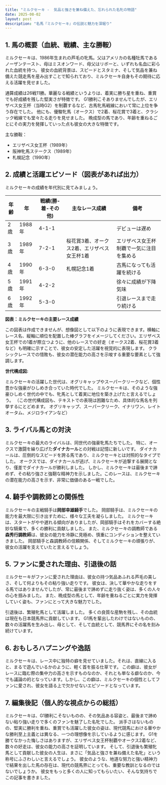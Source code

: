 ```yaml
---
title: "ミルクセーキ -  気品と強さを兼ね備えた、忘れられた名牝の物語"
date: 2025-08-02
layout: post
description: "名馬『ミルクセーキ』の伝説と魅力を深堀り"
---
```


## 1. 馬の概要（血統、戦績、主な勝鞍）

ミルクセーキは、1986年生まれの芦毛の牝馬。父はアメリカの名種牡馬であるノーザンテースト、母はミスオンワード、母父はリボーと、いずれも名血に彩られた血統を持つ。  彼女の血統背景は、スピードとスタミナ、そして気品を兼ね備えた競走馬を産み出すことで知られており、ミルクセーキ自身もその期待に応える活躍を見せました。

通算成績は26戦11勝。華麗なる戦績というよりは、着実に勝ち星を重ね、重賞でも好成績を残した堅実さが特徴です。  G1勝利こそありませんでしたが、エリザベス女王杯（当時G2）を制覇するなど、古馬牝馬戦線において常に上位を争う存在でした。  他にも、優駿牝馬（オークス）で2着、桜花賞で3着と、クラシック戦線でも堂々たる走りを見せました。  晩成型の馬であり、年齢を重ねるごとにその実力を発揮していった点も彼女の大きな特徴です。


主な勝鞍：

* エリザベス女王杯（1989年）
* 阪神牝馬ステークス（1989年）
* 札幌記念（1990年）


## 2. 成績と活躍エピソード（図表があれば出力）


ミルクセーキの成績を年代別に見てみましょう。

| 年齢 | 年 | 戦績(勝-着-その他) | 主なレース成績 | 備考 |
|---|---|---|---|---|
| 2歳 | 1988年 | 4-1-1 |  |  デビューは遅め |
| 3歳 | 1989年 | 7-2-1 | 桜花賞3着、オークス2着、エリザベス女王杯1着 | エリザベス女王杯制覇で一気に注目を集める |
| 4歳 | 1990年 | 6-3-0 | 札幌記念1着 | 古馬になっても活躍を続ける |
| 5歳 | 1991年 | 4-2-2 |  | 徐々に成績が下降気味 |
| 6歳 | 1992年 | 5-3-0 |  |  引退レースまで走り続ける |


**図表：ミルクセーキの主要レース成績**

この図表は作成できませんが、想像図として以下のように表現できます。横軸にレース名、縦軸に順位を配置した棒グラフをイメージしてください。エリザベス女王杯での1着が際立つように、他のレースでの好走（オークス2着、桜花賞3着など）も明確に示すことで、彼女の安定した活躍を視覚的に表現します。  クラシックレースでの惜敗も、彼女の潜在能力の高さを示唆する重要な要素として強調します。


**世代構成図:**

ミルクセーキの活躍した世代は、オグリキャップやスーパークリークなど、個性豊かな強豪がひしめき合っていた時代でした。  ミルクセーキは、そのような強豪ひしめく世代の中でも、牝馬として着実に地位を築き上げたと言えるでしょう。  （この世代構成図も、テキストでの表現は困難なため、具体的な馬名を列挙するにとどめます。 オグリキャップ、スーパークリーク、イナリワン、レイトオータム、メジロライアンなど）


## 3. ライバル馬との対決

ミルクセーキの最大のライバルは、同世代の強豪牝馬たちでした。  特に、オークスで激闘を繰り広げた**ダイナカール**との対戦は記憶に新しいです。  ダイナカールは、圧倒的なスピードを誇る馬であり、ミルクセーキとは対照的なタイプでした。  オークスでは、ダイナカールが逃げ、ミルクセーキが追撃する展開となり、僅差でダイナカールが勝利しました。  しかし、ミルクセーキは最後まで諦めず、その粘り強さと強靭な精神力を示しました。このレースは、ミルクセーキの潜在能力の高さを示す、非常に価値のある一戦でした。


## 4. 騎手や調教師との関係性

ミルクセーキの主戦騎手は**岡部幸雄騎手**でした。  岡部騎手は、ミルクセーキの能力を最大限に引き出すために、様々な工夫を凝らしました。  ミルクセーキは、スタートがやや遅れる傾向がありましたが、岡部騎手はそれをカバーする絶妙な騎乗で、多くの勝利に貢献しました。  また、ミルクセーキの調教師である**森秀行調教師**は、彼女の能力を冷静に見極め、慎重にコンディションを整えていきました。  岡部騎手と森調教師の信頼関係、そしてミルクセーキの頑張りが、彼女の活躍を支えていたと言えるでしょう。


## 5. ファンに愛された理由、引退後の話

ミルクセーキがファンに愛された理由は、彼女の持つ気品あふれる芦毛の美しさ、そして何よりもその粘り強い走りです。  彼女は、決して華やかな走りをする馬ではありませんでしたが、常に最後まで諦めずに走り抜く姿は、多くの人々の心を掴みました。  また、晩成型の馬として、年齢を重ねるごとに実力を発揮していく姿も、ファンにとって大きな魅力でした。

引退後は、繁殖牝馬として活躍しました。  多くの良質な産駒を残し、その血統は現在も日本競馬界に貢献しています。  G1馬を輩出したわけではないものの、数々の活躍馬を生み出し、母として、そして血統として、競馬界にその名を刻み続けています。


## 6. おもしろハプニングや逸話

ミルクセーキは、レース中に独特の癖を見せていました。それは、直線に入ると、まるで遊んでいるかのように、軽く首を振る仕草です。  この癖は、彼女がレースに臨む際の集中力の高さを示すものなのか、それとも単なる癖なのか、今でも議論の的となっています。しかし、この癖は、ミルクセーキの個性としてファンに愛され、彼女を語る上で欠かせないエピソードとなっています。


## 7. 編集後記（個人的な視点からの総括）

ミルクセーキは、G1勝利こそないものの、その気品ある容姿と、最後まで諦めない粘り強い走りで多くのファンを魅了した名牝でした。  派手さはないものの、堅実に勝利を重ね、重賞でも活躍した彼女の姿は、現代競馬における華やかな勝利至上主義とは異なる、一つの理想像を示しているように感じます。  G1を勝てなかった悔しさはありますが、エリザベス女王杯制覇やオークス2着など、数々の好走は、彼女の能力の高さを証明しています。  そして、引退後も繁殖牝馬として貢献した彼女の人生は、まさに「気品と強さを兼ね備えた名牝」という称号にふさわしいと言えるでしょう。  彼女のような、地道な努力と強い精神力で結果を出した馬の存在は、現代の競馬界にとっても、重要な教訓となるのではないでしょうか。  彼女をもっと多くの人に知ってもらいたい、そんな気持ちでこの記事を書きました。
